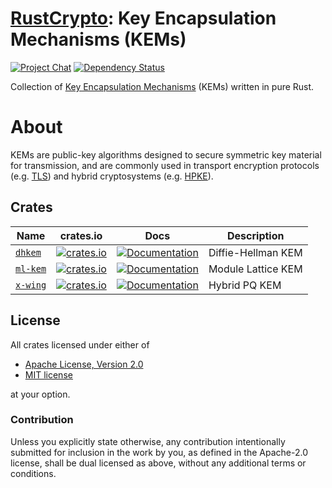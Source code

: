 # [RustCrypto]: Key Encapsulation Mechanisms (KEMs)

[![Project Chat][chat-image]][chat-link]
[![Dependency Status][deps-image]][deps-link]

Collection of [Key Encapsulation Mechanisms] (KEMs) written in pure Rust.

# About

KEMs are public-key algorithms designed to secure symmetric key material for transmission, and are 
commonly used in transport encryption protocols (e.g. [TLS]) and hybrid cryptosystems (e.g. [HPKE]).

## Crates

| Name                 | crates.io                                                                                   | Docs                                                                         | Description        |
|----------------------|---------------------------------------------------------------------------------------------|------------------------------------------------------------------------------|--------------------|
| [`dhkem`](./dhkem)   | [![crates.io](https://img.shields.io/crates/v/dhkem.svg)](https://crates.io/crates/dhkem)   | [![Documentation](https://docs.rs/dhkem/badge.svg)](https://docs.rs/dhkem)   | Diffie-Hellman KEM |
| [`ml-kem`](./ml-kem) | [![crates.io](https://img.shields.io/crates/v/ml-kem.svg)](https://crates.io/crates/ml-kem) | [![Documentation](https://docs.rs/ml-kem/badge.svg)](https://docs.rs/ml-kem) | Module Lattice KEM |
| [`x-wing`](./x-wing) | [![crates.io](https://img.shields.io/crates/v/x-wing.svg)](https://crates.io/crates/x-wing) | [![Documentation](https://docs.rs/x-wing/badge.svg)](https://docs.rs/x-wing) | Hybrid PQ KEM      |

## License

All crates licensed under either of

- [Apache License, Version 2.0](http://www.apache.org/licenses/LICENSE-2.0)
- [MIT license](http://opensource.org/licenses/MIT)

at your option.

### Contribution

Unless you explicitly state otherwise, any contribution intentionally submitted
for inclusion in the work by you, as defined in the Apache-2.0 license, shall be
dual licensed as above, without any additional terms or conditions.

[//]: # "badges"
[chat-image]: https://img.shields.io/badge/zulip-join_chat-blue.svg
[chat-link]: https://rustcrypto.zulipchat.com/#narrow/stream/406484-KEMs
[deps-image]: https://deps.rs/repo/github/RustCrypto/KEMs/status.svg
[deps-link]: https://deps.rs/repo/github/RustCrypto/KEMs

[//]: # "links"
[RustCrypto]: https://github.com/RustCrypto/
[Key Encapsulation Mechanisms]: https://en.wikipedia.org/wiki/Key_encapsulation_mechanism
[TLS]: https://en.wikipedia.org/wiki/Transport_Layer_Security
[HPKE]: https://datatracker.ietf.org/doc/rfc9180/
